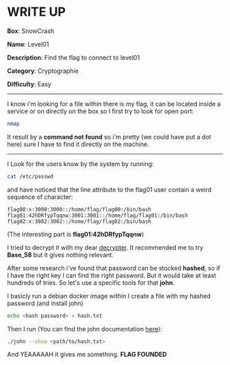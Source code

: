 # WRITE UP

**Box**:            SnowCrash

**Name**:           Level01

**Description**:    Find the flag to connect to level01

**Category**:       Cryptographie

**Difficulty**:     Easy

---

I know i'm looking for a file within there is my flag, it can be located inside a service or on directly on the box so I first try to look for open port:

```bash
nmap
```

It result by a **command not found** so i'm pretty (we could have put a dot here) sure I have to find it directly on the machine.

---

I Look for the users know by the system by running:
```bash
cat /etc/passwd
```
and have noticed that the line attribute to the flag01 user contain a weird sequence of character:
```
flag00:x:3000:3000::/home/flag/flag00:/bin/bash
flag01:42hDRfypTqqnw:3001:3001::/home/flag/flag01:/bin/bash
flag02:x:3002:3002::/home/flag/flag02:/bin/bash
```

(The interesting part is **flag01:42hDRfypTqqnw**)

I tried to decrypt it with my dear [decrypter](https://www.dcode.fr/).
It recommended me to try **Base_58** but it gives nothing relevant.

After some research i've found that password can be stocked **hashed**, so if I have the right key I can find the right password. But it would take at least hundreds of tries. So let's use a specific tools for that **john**.

I basicly run a debian docker image within I create a file with my hashed password (and install john)
```bash
echo <hash password> > hash.txt
```

Then I run (You can find the john documentation [here](https://www.varonis.com/blog/john-the-ripper)):
```bash
./john --show <path/to/hash.txt>
```

And YEAAAAAH it gives me something.
**FLAG FOUNDED**